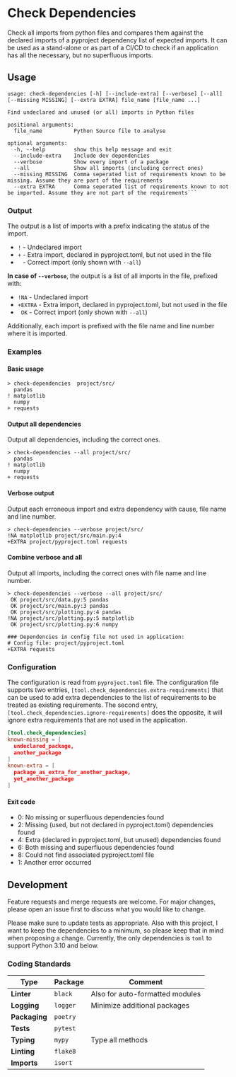 # Check Dependencies
Check all imports from python files and compares them against the declared imports of a pyproject dependency list of expected imports. 
It can be used as a stand-alone or as part of a CI/CD to check if an application has all the necessary, but no superfluous imports.

## Usage
```commandline
usage: check-dependencies [-h] [--include-extra] [--verbose] [--all] [--missing MISSING] [--extra EXTRA] file_name [file_name ...]

Find undeclared and unused (or all) imports in Python files

positional arguments:
  file_name          Python Source file to analyse

optional arguments:
  -h, --help         show this help message and exit
  --include-extra    Include dev dependencies
  --verbose          Show every import of a package
  --all              Show all imports (including correct ones)
  --missing MISSING  Comma seperated list of requirements known to be missing. Assume they are part of the requirements
  --extra EXTRA      Comma seperated list of requirements known to not be imported. Assume they are not part of the requirements```
```

### Output
The output is a list of imports with a prefix indicating the status of the import.
- `!` - Undeclared import
- `+` - Extra import, declared in pyproject.toml, but not used in the file
- ` ` - Correct import (only shown with `--all`)

**In case of `--verbose`**, the output is a list of all imports in the file, prefixed with:
- `!NA` - Undeclared import
- `+EXTRA` - Extra import, declared in pyproject.toml, but not used in the file
- ` OK` - Correct import (only shown with `--all`)

Additionally, each import is prefixed with the file name and line number
where it is imported.


### Examples
#### Basic usage
```commandline
> check-dependencies  project/src/
  pandas
! matplotlib
  numpy
+ requests
```

#### Output all dependencies
Output all dependencies, including the correct ones.
```commandline
> check-dependencies --all project/src/
  pandas
! matplotlib
  numpy
+ requests
```
#### Verbose output
Output each erroneous import and extra dependency with cause, file name and line number.
```commandline
> check-dependencies --verbose project/src/
!NA matplotlib project/src/main.py:4
+EXTRA project/pyproject.toml requests
```

#### Combine verbose and all
Output all imports, including the correct ones with file name and line number.
```commandline
> check-dependencies --verbose --all project/src/
 OK project/src/data.py:5 pandas
 OK project/src/main.py:3 pandas
 OK project/src/plotting.py:4 pandas
!NA project/src/plotting.py:5 matplotlib
 OK project/src/plotting.py:6 numpy

### Dependencies in config file not used in application:
# Config file: project/pyproject.toml
+EXTRA requests
```

### Configuration
The configuration is read from `pyproject.toml` file. The configuration file
supports two entries, `[tool.check_dependencies.extra-requirements]` that can be used to
add extra dependencies to the list of requirements to be treated as existing
requirements.
The second entry, `[tool.check_dependencies.ignore-requirements]` does the opposite, it will
ignore extra requirements that are not used in the application.

```toml
[tool.check_dependencies]
known-missing = [
  undeclared_package,
  another_package
]
known-extra = [
  package_as_extra_for_another_package,
  yet_another_package
]
```

#### Exit code
- 0: No missing or superfluous dependencies found
- 2: Missing (used, but not declared in pyproject.toml) dependencies found
- 4: Extra (declared in pyproject.toml, but unused) dependencies found
- 6: Both missing and superfluous dependencies found
- 8: Could not find associated pyproject.toml file
- 1: Another error occurred

## Development
Feature requests and merge requests are welcome. For major changes, please open an 
issue first to discuss what you would like to change.

Please make sure to update tests as appropriate. Also with this project, I want
to keep the dependencies to a minimum, so please keep that in mind when proposing
a change. Currently, the only dependencies is `toml` to support Python 3.10 and below.

### Coding Standards

| **Type**      | Package  | Comment                         |
|---------------|----------|---------------------------------|
| **Linter**    | `black`  | Also for auto-formatted modules |
| **Logging**   | `logger` | Minimize additional packages    |
| **Packaging** | `poetry` |                                 |
| **Tests**     | `pytest` |                                 |
| **Typing**    | `mypy`   | Type all methods                |
| **Linting**   | `flake8` |                 |
| **Imports**   | `isort`  |                                 |
